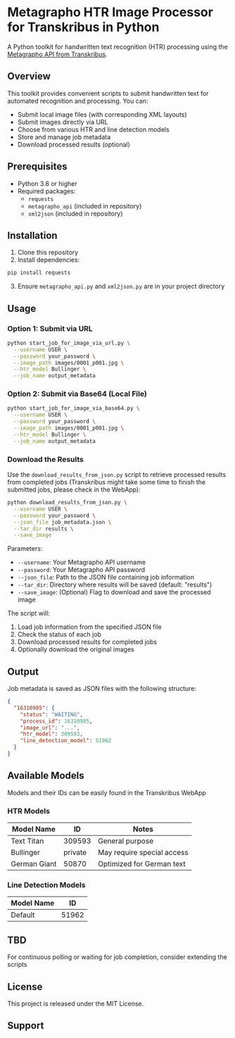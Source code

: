 # Metagrapho HTR Image Processor for Transkribus in Python

A Python toolkit for handwritten text recognition (HTR) processing using the [Metagrapho API from Transkribus](https://www.transkribus.org/metagrapho).

## Overview

This toolkit provides convenient scripts to submit handwritten text for automated recognition and processing. You can:

- Submit local image files (with corresponding XML layouts)
- Submit images directly via URL
- Choose from various HTR and line detection models
- Store and manage job metadata
- Download processed results (optional)

## Prerequisites

- Python 3.8 or higher
- Required packages:
  - `requests`
  - `metagrapho_api` (included in repository)
  - `xml2json` (included in repository)

## Installation

1. Clone this repository
2. Install dependencies:

```bash
pip install requests
```

3. Ensure `metagrapho_api.py` and `xml2json.py` are in your project directory

## Usage

### Option 1: Submit via URL

```bash
python start_job_for_image_via_url.py \
  --username USER \
  --password your_password \
  --image_path images/0001_p001.jpg \
  --htr_model Bullinger \
  --job_name output_metadata
```

### Option 2: Submit via Base64 (Local File)

```bash
python start_job_for_image_via_base64.py \
  --username USER \
  --password your_password \
  --image_path images/0001_p001.jpg \
  --htr_model Bullinger \
  --job_name output_metadata
```

### Download the Results

Use the `download_results_from_json.py` script to retrieve processed results from completed jobs (Transkribus might take some time to finish the submitted jobs, please check in the WebApp):

```bash
python download_results_from_json.py \
  --username USER \
  --password your_password \
  --json_file job_metadata.json \
  --tar_dir results \
  --save_image
```

Parameters:
- `--username`: Your Metagrapho API username
- `--password`: Your Metagrapho API password
- `--json_file`: Path to the JSON file containing job information
- `--tar_dir`: Directory where results will be saved (default: "results")
- `--save_image`: (Optional) Flag to download and save the processed image

The script will:
1. Load job information from the specified JSON file
2. Check the status of each job
3. Download processed results for completed jobs
4. Optionally download the original images

## Output

Job metadata is saved as JSON files with the following structure:

```json
{
  "16310985": {
    "status": "WAITING",
    "process_id": 16310985,
    "image_url": "...",
    "htr_model": 309593,
    "line_detection_model": 51962
  }
}
```

## Available Models

Models and their IDs can be easily found in the Transkribus WebApp

### HTR Models

| Model Name | ID | Notes |
|------------|-------|------|
| Text Titan | 309593 | General purpose |
| Bullinger | private | May require special access |
| German Giant | 50870 | Optimized for German text |

### Line Detection Models

| Model Name | ID |
|------------|-------|
| Default | 51962 |

## TBD
For continuous polling or waiting for job completion, consider extending the scripts

## License

This project is released under the MIT License.

## Support

